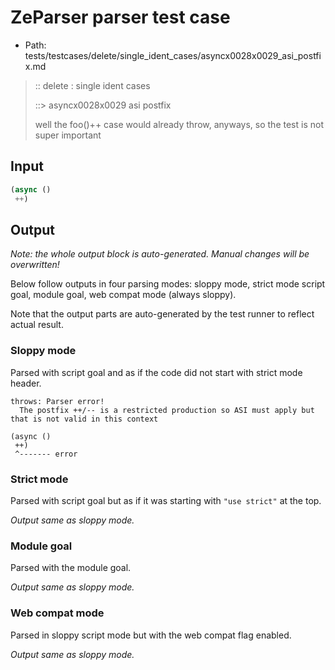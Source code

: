 # ZeParser parser test case

- Path: tests/testcases/delete/single_ident_cases/asyncx0028x0029_asi_postfix.md

> :: delete : single ident cases
>
> ::> asyncx0028x0029 asi postfix
>
> well the foo()++ case would already throw, anyways, so the test is not super important

## Input

`````js
(async () 
 ++)
`````

## Output

_Note: the whole output block is auto-generated. Manual changes will be overwritten!_

Below follow outputs in four parsing modes: sloppy mode, strict mode script goal, module goal, web compat mode (always sloppy).

Note that the output parts are auto-generated by the test runner to reflect actual result.

### Sloppy mode

Parsed with script goal and as if the code did not start with strict mode header.

`````
throws: Parser error!
  The postfix ++/-- is a restricted production so ASI must apply but that is not valid in this context

(async ()
 ++)
 ^------- error
`````

### Strict mode

Parsed with script goal but as if it was starting with `"use strict"` at the top.

_Output same as sloppy mode._

### Module goal

Parsed with the module goal.

_Output same as sloppy mode._

### Web compat mode

Parsed in sloppy script mode but with the web compat flag enabled.

_Output same as sloppy mode._
